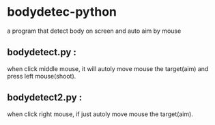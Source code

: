 # bodydetec-python
a program that detect body on screen and auto aim by mouse

## bodydetect.py :
when click middle mouse, it will autoly move mouse  the target(aim) and press left mouse(shoot).

## bodydetect2.py :
when click right mouse, if just autoly move mouse the target(aim).
